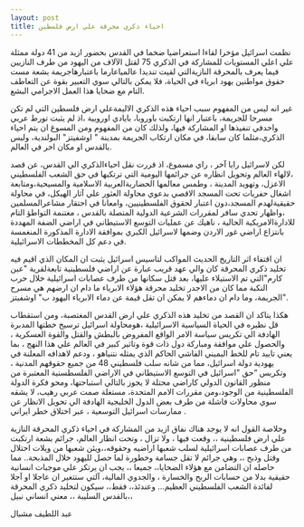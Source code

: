 ```yaml
---
layout: post
title: احياء ذكري محرقة علي ارض فلسطين
---
```

نظمت اسرائيل مؤخرا لقاءا استعراضيا ضخما في القدس بحضور ازيد من 41 دولة ممثلة علي اعلي المستويات للمشاركة في الذكري 75 لقتل الآلاف من اليهود من طرف النازيين فيما يعرف بالمحرقة النازيةالتي لقيت تنديدا عالمياعارما باعتبارهاجريمة بشعة مست حقوق مواطنين يهود ابرياء في الحياة، فلا يمكن بالتالي سوي التعبير بقوة عن التعاطف التام مع ضحايا هذا العمل الاجرامي البشع.

غير انه ليس من المفهوم سبب احياء هذه الذكري الاليمةعلي ارض فلسطين التي لم تكن مسرحا للجريمة، باعتبار انها ارتكبت باوروبا، بايادي اوروبية ،اذ لم يثبت تورط عربي واحدفي تنفيذها او المشاركة فيها، ولذلك كان من المفهوم ومن المسوغ ان يتم احياء الذكري،مثلما كان سابقا، في مكان ارتكاب الجريمة بمدينة " اوشفيتز" البولندية، وليس بالقدس او مكان اخر في العالم.

لكن لاسرائيل رايا آخر ، راي مسموع، اذ قررت نقل احياءالذكري الي القدس، عن قصد ،لالهاء العالم وتحويل انظاره عن جرائمها اليومية التي ترتكبها في حق الشعب الفلسطيني الاعزل، وتهويد المدينة ، وطمس معالمها الحضاريةالعربية الاسلامية والمسيحية،ومتابعة اشغال حفريات تحت المسجد الاقصي بدعوي محاولة العثور علي آثار الهيكل، في محاولة حقيقيةلهدم المسجد،دون اعتبار لحقوق الفلسطينيين، وامعانا في احتقار مشاعرالمسلمين ،واظهار تحدي سافر لمقررات الشرعية الدولية المتصلة بالقدس ، مغتنمة التواطؤ التام للادارةالامريكية الحالية ، ناهيك عن عمليات التوسع الاستيطاني في اراضي الضفة المهددة بانتزاع اراضي غور الاردن وضمها لاسرائيل الكبري بموافقة الادارة المذكورة المنغمسة في دعم كل المخططات الاسرائيلية.

ان اقتفاء اثر التاريخ الحديث المواكب لتاسيس اسرائيل يثبت ان المكان الذي اقيم فيه تخليد ذكري المحرقة كان والي عهد قريب عبارة عن اراضي فلسطينية تابعةلقرية "عين كارم"التي تم الاستيلاء عليها، بعد قتل سكانها من طرف عصابات اسرائيلية خلال حرب النكبة مما كان من الاجدر تخليد محرقة هؤلاء الابرياء ما دام ان ارضهم هي مسرح الجريمة، وما دام ان دماءهم لا يمكن ان تقل قيمة عن دماء الابرياء اليهود ب" اوشفيتز".

هكذا يتاكد ان القصد من تخليد هذه الذكري علي ارض القدس المغتصبة، ومن استقطاب قل نظيره في الحياة السياسية الاسرائيلية ،هومحاولة اسرائيل ترسيخ خطتها المدبرة الهادفة الي تكريس سياسة الامر الواقع المفروض بالبطش والقتل والقوة العسكرية ، والحصول علي موافقة ومباركة دول ذات قوة وتاثير كبير في العالم علي هذا النهج ، بما يعني تاييد تام للخط اليميني الفاشي الحاكم الذي يمثله نتنياهو ، ودعم لاهدافه المعلنة في يهودية دولة اسرائيل، مما من شانه سلب فلسطيني 48 من جميع حقوقهم المدنية ، وتكريس “حق "اسرائيل في التوسع الاستيطاني في الاراضي الفلسطسنية المعتبرة من منظور القانون الدولي كاراضي محتلة لا يجوز بالتالي استباحتها، ومحو فكرة الدولة الفلسطينية من الوجود،ومن مقررات الامم المتحدة، مستغلة صمت عربي رهيب، لا يشقه سوي محاولات فاشلة من طرف بعض الدول الخليجية الهادفة الي تحويل الانظار عن ممارسات اسرائيل التوسعية ، عبر اختلاق خطر ايراني .

وخلاصة القول انه لا يوجد هناك نفاق ازيد من المشاركة في احياء ذكري المحرقة النازية علي ارض فلسطينية ،، وقعت فيها ، ولا تزال ، وتحت انظار العالم، جرائم بشعة ارتكبت من طرف عصابات اسرائيلية لسلب شعبها اراضيه وحقوقه،،ويئن شعبها من ويلات احتلال وقتل وذبح ،، وهي جرائم لا تقل جسامة وخطورة لما حصل لليهود خلال المذبحة.. مما حاصله ان التضامن مع هؤلاء الضحايا،، جميعا ،، يجب ان يرتكز علي موجبات انسانية حقيقية بدلا من حسابات الربح والخسارة ، والجدوي المالية، آلتي ستتغير ان عاجلا او آجلا لفائدة الشعب الفلسطيني العظيم... وعندئذ،، فقط،، سيكون لتخليد ذكري المحرقة بالقدس السليبة ،، معني انساني نبيل،،

عبد اللطيف مشبال
